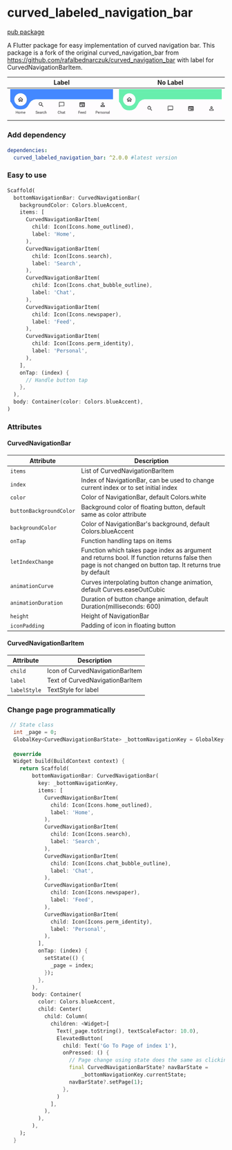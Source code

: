 # curved_labeled_navigation_bar
[pub package](https://pub.dartlang.org/packages/curved_labeled_navigation_bar)

A Flutter package for easy implementation of curved navigation bar.
This package is a fork of the original curved_navigation_bar from https://github.com/rafalbednarczuk/curved_navigation_bar with label for CurvedNavigationBarItem.

| Label                                                                                                  | No Label                                                                                                     |
|--------------------------------------------------------------------------------------------------------|--------------------------------------------------------------------------------------------------------------|
| ![Gif](https://github.com/namanh11611/curved_labeled_navigation_bar/blob/master/label.gif "Label Gif") | ![Gif](https://github.com/namanh11611/curved_labeled_navigation_bar/blob/master/no_label.gif "No Label Gif") |

### Add dependency

```yaml
dependencies:
  curved_labeled_navigation_bar: ^2.0.0 #latest version
```

### Easy to use

```dart
Scaffold(
  bottomNavigationBar: CurvedNavigationBar(
    backgroundColor: Colors.blueAccent,
    items: [
      CurvedNavigationBarItem(
        child: Icon(Icons.home_outlined),
        label: 'Home',
      ),
      CurvedNavigationBarItem(
        child: Icon(Icons.search),
        label: 'Search',
      ),
      CurvedNavigationBarItem(
        child: Icon(Icons.chat_bubble_outline),
        label: 'Chat',
      ),
      CurvedNavigationBarItem(
        child: Icon(Icons.newspaper),
        label: 'Feed',
      ),
      CurvedNavigationBarItem(
        child: Icon(Icons.perm_identity),
        label: 'Personal',
      ),
    ],
    onTap: (index) {
      // Handle button tap
    },
  ),
  body: Container(color: Colors.blueAccent),
)
```

### Attributes

#### CurvedNavigationBar

| Attribute               | Description                                                                                                                                                |
|-------------------------|------------------------------------------------------------------------------------------------------------------------------------------------------------|
| `items`                 | List of CurvedNavigationBarItem                                                                                                                            |
| `index`                 | Index of NavigationBar, can be used to change current index or to set initial index                                                                        |
| `color`                 | Color of NavigationBar, default Colors.white                                                                                                               |
| `buttonBackgroundColor` | Background color of floating button, default same as color attribute                                                                                       |
| `backgroundColor`       | Color of NavigationBar's background, default Colors.blueAccent                                                                                             |
| `onTap`                 | Function handling taps on items                                                                                                                            |
| `letIndexChange`        | Function which takes page index as argument and returns bool. If function returns false then page is not changed on button tap. It returns true by default |
| `animationCurve`        | Curves interpolating button change animation, default Curves.easeOutCubic                                                                                  |
| `animationDuration`     | Duration of button change animation, default Duration(milliseconds: 600)                                                                                   |
| `height`                | Height of NavigationBar                                                                                                                                    |
| `iconPadding`           | Padding of icon in floating button                                                                                                                         |

#### CurvedNavigationBarItem

| Attribute    | Description                     |
|--------------|---------------------------------|
| `child`      | Icon of CurvedNavigationBarItem |
| `label`      | Text of CurvedNavigationBarItem |
| `labelStyle` | TextStyle for label             |

### Change page programmatically

```dart
 // State class
  int _page = 0;
  GlobalKey<CurvedNavigationBarState> _bottomNavigationKey = GlobalKey();

  @override
  Widget build(BuildContext context) {
    return Scaffold(
        bottomNavigationBar: CurvedNavigationBar(
          key: _bottomNavigationKey,
          items: [
            CurvedNavigationBarItem(
              child: Icon(Icons.home_outlined),
              label: 'Home',
            ),
            CurvedNavigationBarItem(
              child: Icon(Icons.search),
              label: 'Search',
            ),
            CurvedNavigationBarItem(
              child: Icon(Icons.chat_bubble_outline),
              label: 'Chat',
            ),
            CurvedNavigationBarItem(
              child: Icon(Icons.newspaper),
              label: 'Feed',
            ),
            CurvedNavigationBarItem(
              child: Icon(Icons.perm_identity),
              label: 'Personal',
            ),
          ],
          onTap: (index) {
            setState(() {
              _page = index;
            });
          },
        ),
        body: Container(
          color: Colors.blueAccent,
          child: Center(
            child: Column(
              children: <Widget>[
                Text(_page.toString(), textScaleFactor: 10.0),
                ElevatedButton(
                  child: Text('Go To Page of index 1'),
                  onPressed: () {
                    // Page change using state does the same as clicking index 1 navigation button
                    final CurvedNavigationBarState? navBarState =
                        _bottomNavigationKey.currentState;
                    navBarState?.setPage(1);
                  },
                )
              ],
            ),
          ),
        ),
    );
  }
```